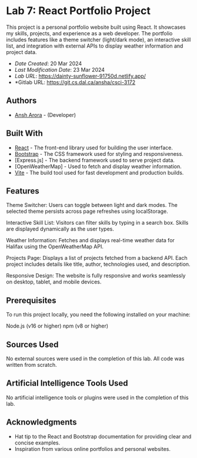 # Lab 7: React Portfolio Project

This project is a personal portfolio website built using React. It showcases my skills, projects, and experience as a web developer. The portfolio includes features like a theme switcher (light/dark mode), an interactive skill list, and integration with external APIs to display weather information and project data.

* *Date Created*: 20 Mar 2024
* *Last Modification Date*: 23 Mar 2024
* *Lab URL*: https://dainty-sunflower-91750d.netlify.app/
* *Gitlab URL: https://git.cs.dal.ca/ansha/csci-3172

## Authors

* [Ansh Arora](an608751@dal.ca) - (Developer)


## Built With

* [React](https://reactjs.org/) - The front-end library used for building the user interface.
* [Bootstrap](https://getbootstrap.com/) -  The CSS framework used for styling and responsiveness.
* [Express.js] - The backend framework used to serve project data.
* [OpenWeatherMap] - Used to fetch and display weather information.
* [Vite](https://vitejs.dev/) - The build tool used for fast development and production builds.


## Features

Theme Switcher:
Users can toggle between light and dark modes.
The selected theme persists across page refreshes using localStorage.

Interactive Skill List:
Visitors can filter skills by typing in a search box.
Skills are displayed dynamically as the user types.

Weather Information:
Fetches and displays real-time weather data for Halifax using the OpenWeatherMap API.

Projects Page:
Displays a list of projects fetched from a backend API.
Each project includes details like title, author, technologies used, and description.

Responsive Design:
The website is fully responsive and works seamlessly on desktop, tablet, and mobile devices.

## Prerequisites

To run this project locally, you need the following installed on your machine:

Node.js (v16 or higher)
npm (v8 or higher)

## Sources Used

No external sources were used in the completion of this lab. All code was written from scratch.

## Artificial Intelligence Tools Used

No artificial intelligence tools or plugins were used in the completion of this lab.

## Acknowledgments

* Hat tip to the React and Bootstrap documentation for providing clear and concise examples.
* Inspiration from various online portfolios and personal websites.

